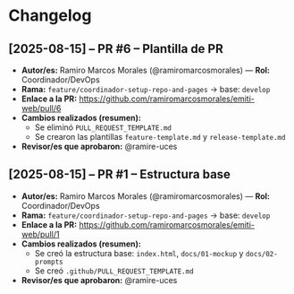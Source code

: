 # Changelog

## [2025-08-15] – PR #6 – Plantilla de PR
- **Autor/es:** Ramiro Marcos Morales (@ramiromarcosmorales) — **Rol:** Coordinador/DevOps
- **Rama:** `feature/coordinador-setup-repo-and-pages` → base: `develop`
- **Enlace a la PR:** https://github.com/ramiromarcosmorales/emiti-web/pull/6
- **Cambios realizados (resumen):**
  - Se eliminó `PULL_REQUEST_TEMPLATE.md`
  - Se crearon las plantillas `feature-template.md` y `release-template.md`
- **Revisor/es que aprobaron:** @ramire-uces

## [2025-08-15] – PR #1 – Estructura base
- **Autor/es:** Ramiro Marcos Morales (@ramiromarcosmorales) — **Rol:** Coordinador/DevOps
- **Rama:** `feature/coordinador-setup-repo-and-pages` → base: `develop`
- **Enlace a la PR:** https://github.com/ramiromarcosmorales/emiti-web/pull/1
- **Cambios realizados (resumen):**
  - Se creó la estructura base: `index.html`, `docs/01-mockup` y `docs/02-prompts` 
  - Se creó `.github/PULL_REQUEST_TEMPLATE.md`
- **Revisor/es que aprobaron:** @ramire-uces
